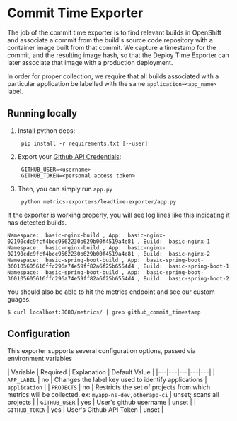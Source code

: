 # Commit Time Exporter

The job of the commit time exporter is to find relevant builds in OpenShift and associate a commit from the build's source code repository with a container image built from that commit. We capture a timestamp for the commit, and the resulting image hash, so that the Deploy Time Exporter can later associate that image with a production deployment.

In order for proper collection, we require that all builds associated with a particular application be labelled with the same `application=<app_name>` label.

## Running locally

1. Install python deps:

        pip install -r requirements.txt [--user]

2. Export your [Github API Credentials](https://github.com/settings/tokens):

        GITHUB_USER=<username>
        GITHUB_TOKEN=<personal access token>

3. Then, you can simply run `app.py`

        python metrics-exporters/leadtime-exporter/app.py

If the exporter is working properly, you will see log lines like this indicating it has detected builds.

    Namespace:  basic-nginx-build , App:  basic-nginx-02190cdc9fcf4bcc9562230b629b00f4519a4e81 , Build:  basic-nginx-1
    Namespace:  basic-nginx-build , App:  basic-nginx-02190cdc9fcf4bcc9562230b629b00f4519a4e81 , Build:  basic-nginx-2
    Namespace:  basic-spring-boot-build , App:  basic-spring-boot-360105605616ffc296a74e59ff82a6f25b6554d4 , Build:  basic-spring-boot-1
    Namespace:  basic-spring-boot-build , App:  basic-spring-boot-360105605616ffc296a74e59ff82a6f25b6554d4 , Build:  basic-spring-boot-2

You should also be able to hit the metrics endpoint and see our custom guages.

    $ curl localhost:8080/metrics/ | grep github_commit_timestamp

## Configuration

This exporter supports several configuration options, passed via environment variables

| Variable | Required | Explanation | Default Value |
|---|---|---|---|---|
| `APP_LABEL` | no | Changes the label key used to identify applications  | `application`  |
| `PROJECTS` | no | Restricts the set of projects from which metrics will be collected. ex: `myapp-ns-dev,otherapp-ci` | unset; scans all projects |
| `GITHUB_USER` | yes | User's github username | unset |
| `GITHUB_TOKEN` | yes | User's Github API Token | unset |